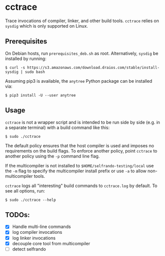 # cctrace
Trace invocations of compiler, linker, and other build tools.  `cctrace` relies on `sysdig` which is only supported on Linux.

## Prerequisites

On Debian hosts, run `prerequisites_deb.sh` as root. Alternatively, `sysdig` be installed by running: 

    $ curl -s https://s3.amazonaws.com/download.draios.com/stable/install-sysdig | sudo bash

Assuming pip3 is available, the `anytree` Python package can be installed via:

    $ pip3 install -U --user anytree

## Usage

`cctrace` is not a wrapper script and is intended to be run side by side (e.g. in a separate terminal) with a build command like this:

    $ sudo ./cctrace

The default policy ensures that the host compiler is used and imposes no requirements on the build flags. To enforce another policy, point `cctrace` to another policy using the `-p` command line flag. 

If the multicompiler is not installed to `$HOME/selfrando-testing/local` use the `-m` flag to specify the multicompiler install prefix or use `-a` to allow non-multicompiler tools.

`cctrace` logs all "interesting" build commands to `cctrace.log` by default. To see all options, run:

    $ sudo ./cctrace --help

## TODOs:

- [x] Handle multi-line commands 
- [x] log compiler invocations
- [x] log linker invocations
- [x] decouple core tool from multicompiler
- [ ] detect selfrando
